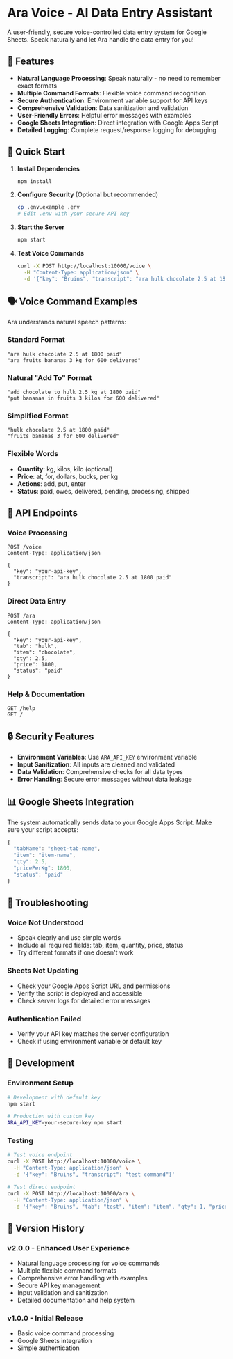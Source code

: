 # Ara Voice - AI Data Entry Assistant

A user-friendly, secure voice-controlled data entry system for Google Sheets. Speak naturally and let Ara handle the data entry for you!

## 🎤 Features

- **Natural Language Processing**: Speak naturally - no need to remember exact formats
- **Multiple Command Formats**: Flexible voice command recognition
- **Secure Authentication**: Environment variable support for API keys
- **Comprehensive Validation**: Data sanitization and validation
- **User-Friendly Errors**: Helpful error messages with examples
- **Google Sheets Integration**: Direct integration with Google Apps Script
- **Detailed Logging**: Complete request/response logging for debugging

## 🚀 Quick Start

1. **Install Dependencies**
   ```bash
   npm install
   ```

2. **Configure Security** (Optional but recommended)
   ```bash
   cp .env.example .env
   # Edit .env with your secure API key
   ```

3. **Start the Server**
   ```bash
   npm start
   ```

4. **Test Voice Commands**
   ```bash
   curl -X POST http://localhost:10000/voice \
     -H "Content-Type: application/json" \
     -d '{"key": "Bruins", "transcript": "ara hulk chocolate 2.5 at 1800 paid"}'
   ```

## 🗣️ Voice Command Examples

Ara understands natural speech patterns:

### Standard Format
```
"ara hulk chocolate 2.5 at 1800 paid"
"ara fruits bananas 3 kg for 600 delivered"
```

### Natural "Add To" Format
```
"add chocolate to hulk 2.5 kg at 1800 paid"
"put bananas in fruits 3 kilos for 600 delivered"
```

### Simplified Format
```
"hulk chocolate 2.5 at 1800 paid"
"fruits bananas 3 for 600 delivered"
```

### Flexible Words
- **Quantity**: kg, kilos, kilo (optional)
- **Price**: at, for, dollars, bucks, per kg
- **Actions**: add, put, enter
- **Status**: paid, owes, delivered, pending, processing, shipped

## 🔧 API Endpoints

### Voice Processing
```http
POST /voice
Content-Type: application/json

{
  "key": "your-api-key",
  "transcript": "ara hulk chocolate 2.5 at 1800 paid"
}
```

### Direct Data Entry
```http
POST /ara
Content-Type: application/json

{
  "key": "your-api-key",
  "tab": "hulk",
  "item": "chocolate",
  "qty": 2.5,
  "price": 1800,
  "status": "paid"
}
```

### Help & Documentation
```http
GET /help
GET /
```

## 🔒 Security Features

- **Environment Variables**: Use `ARA_API_KEY` environment variable
- **Input Sanitization**: All inputs are cleaned and validated
- **Data Validation**: Comprehensive checks for all data types
- **Error Handling**: Secure error messages without data leakage

## 📊 Google Sheets Integration

The system automatically sends data to your Google Apps Script. Make sure your script accepts:

```javascript
{
  "tabName": "sheet-tab-name",
  "item": "item-name", 
  "qty": 2.5,
  "pricePerKg": 1800,
  "status": "paid"
}
```

## 🐛 Troubleshooting

### Voice Not Understood
- Speak clearly and use simple words
- Include all required fields: tab, item, quantity, price, status
- Try different formats if one doesn't work

### Sheets Not Updating
- Check your Google Apps Script URL and permissions
- Verify the script is deployed and accessible
- Check server logs for detailed error messages

### Authentication Failed
- Verify your API key matches the server configuration
- Check if using environment variable or default key

## 🔧 Development

### Environment Setup
```bash
# Development with default key
npm start

# Production with custom key
ARA_API_KEY=your-secure-key npm start
```

### Testing
```bash
# Test voice endpoint
curl -X POST http://localhost:10000/voice \
  -H "Content-Type: application/json" \
  -d '{"key": "Bruins", "transcript": "test command"}'

# Test direct endpoint  
curl -X POST http://localhost:10000/ara \
  -H "Content-Type: application/json" \
  -d '{"key": "Bruins", "tab": "test", "item": "item", "qty": 1, "price": 100, "status": "test"}'
```

## 📝 Version History

### v2.0.0 - Enhanced User Experience
- Natural language processing for voice commands
- Multiple flexible command formats
- Comprehensive error handling with examples
- Secure API key management
- Input validation and sanitization
- Detailed documentation and help system

### v1.0.0 - Initial Release
- Basic voice command processing
- Google Sheets integration
- Simple authentication